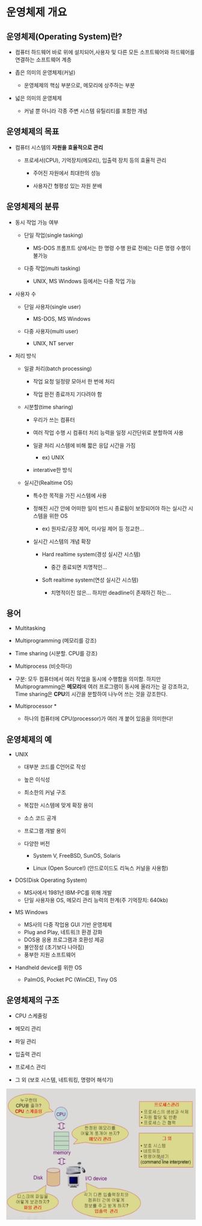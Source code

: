 # 운영체제 개요

## 운영체제(Operating System)란?

- 컴퓨터 하드웨어 바로 위에 설치되어,사용자 및 다른 모든 소프트웨어와 하드웨어를 연결하는 소프트웨어 계층

- 좁은 의미의 운영체제(커널)
  
  - 운영체제의 핵심 부분으로, 메모리에 상주하는 부분

- 넓은 의미의 운영체제
  
  - 커널 뿐 아니라 각종 주변 시스템 유틸리티를 포함한 개념

## 운영체제의 목표

- 컴퓨터 시스템의 **자원을 효율적으로 관리**
  
  - 프로세서(CPU), 기억장치(메모리), 입출력 장치 등의 효율적 관리
    
    - 주어진 자원에서 최대한의 성능
    
    - 사용자간 형평성 있는 자원 분배

## 운영체제의 분류

- 동시 작업 가능 여부
  
  - 단일 작업(single tasking)
    
    - MS-DOS 프롬프트 상에서는 한 명령 수행 완료 전에는 다른 명령 수행이 불가능
  
  - 다중 작업(multi tasking)
    
    - UNIX, MS Windows 등에서는 다중 작업 가능

- 사용자 수
  
  - 단일 사용자(single user)
    
    - MS-DOS, MS Windows
  
  - 다중 사용자(multi user)
    
    - UNIX, NT server

- 처리 방식
  
  - 일괄 처리(batch processing)
    
    - 작업 요청 일정량 모아서 한 번에 처리
    
    - 작업 완전 종료까지 기다려야 함
  
  - 시분할(time sharing)
    
    - 우리가 쓰는 컴퓨터
    
    - 여러 작업 수행 시 컴퓨터 처리 능력을 일정 시간단위로 분할하여 사용
    
    - 일괄 처리 시스템에 비해 짧은 응답 시간을 가짐
      
      - ex) UNIX
    
    - interative한 방식
  
  - 실시간(Realtime OS)
    
    - 특수한 목적을 가진 시스템에 사용
    
    - 정해진 시간 안에 어떠한 일이 반드시 종료됨이 보장되어야 하는 실시간 시스템을 위한 OS
      
      - ex) 원자로/공장 제어, 미사일 제어 등 정교한...
    
    - 실시간 시스템의 개념 확장
      
      - Hard realtime system(경성 실시간 시스템)
        
        - 중간 종료되면 치명적인...
      
      - Soft realtime system(연성 실시간 시스템)
        
        - 치명적이진 않은... 하지만 deadline이 존재하긴 하는...

## 용어

- Multitasking

- Multiprogramming (메모리를 강조)

- Time sharing (시분할. CPU를 강조)

- Multiprocess (비슷하다)

- 구분: 모두 컴퓨터에서 여러 작업을 동시에 수행함을 의미함. 하지만 Multiprogramming은 **메모리**에 여러 프로그램이 동시에 올라가는 걸 강조하고, Time sharing은 **CPU**의 시간을 분할하여 나누어 쓰는 것을 강조한다.

- Multiprocessor \*
  
  - 하나의 컴퓨터에 CPU(processor)가 여러 개 붙어 있음을 의미한다!

## 운영체제의 예

- UNIX
  
  - 대부분 코드를 C언어로 작성
  
  - 높은 이식성
  
  - 최소한의 커널 구조
  
  - 복잡한 시스템에 맞게 확장 용이
  
  - 소스 코드 공개
  
  - 프로그램 개발 용이
  
  - 다양한 버전
    
    - System V, FreeBSD, SunOS, Solaris
    
    - Linux (Open Source!) (안드로이드도 리눅스 커널을 사용함)

- DOS(Disk Operating System)
  
  - MS사에서 1981년 IBM-PC를 위해 개발
  - 단일 사용자용 OS, 메모리 관리 능력의 한계(주 기억장치: 640kb)

- MS Windows
  
  - MS사의 다중 작업용 GUI 기반 운영체제
  - Plug and Play, 네트워크 환경 강화
  - DOS용 응용 프로그램과 호환성 제공
  - 불안정성 (초기보다 나아짐)
  - 풍부한 지원 소프트웨어

- Handheld device를 위한 OS
  
  - PalmOS, Pocket PC (WinCE), Tiny OS

## 운영체제의 구조

- CPU 스케줄링

- 메모리 관리

- 파일 관리

- 입출력 관리

- 프로세스 관리

- 그 외 (보호 시스템, 네트워킹, 명령어 해석기)

![](./img/001.png)


